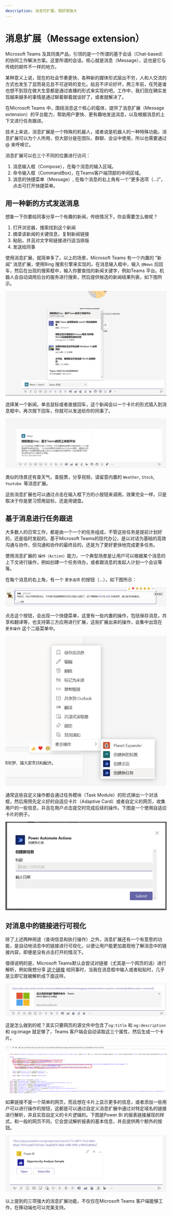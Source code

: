 ```yaml
---
description: 消息可扩展，很好很强大
---
```


# 消息扩展（Message extension）

Microsoft Teams 及其同类产品，引领的是一个所谓的基于会话（Chat-based）的协同工作解决方案。这里所谓的会话，核心就是消息（Message），这也是它与传统的邮件不一样的地方。

某种意义上说，现在的社会节奏更快，各种新的媒体形式层出不穷，人和人交流的方式也发生了显而易见且不可逆转的变化。姑且不评论好坏，两三年前，任凭是谁也想不到现在做大生意都是通过直播的形式来实现的吧。工作中，我们现在确实发现越来越多的事情是通过聊着聊着就谈好了，或者就解决了。

在Microsoft Teams 中，围绕消息这个核心的载体，提供了消息扩展（Message extension）的平台能力，帮助用户更快、更有趣地发送消息，以及根据消息的上下文进行任务跟进。

技术上来说，消息扩展是一个特殊的机器人，或者说是机器人的一种特殊功能。消息扩展可以为个人所用，但大部分是在团队、群聊、会议中使用，所以也需要通过 @ 来呼唤它。

消息扩展可以在三个不同的位置进行访问：

1. 消息输入框（Compose），在每个消息的输入区域。
2. 命令输入框（CommandBox)，在Teams客户端顶部的中间区域。
3. 消息的快捷菜单（Message）, 在每个消息的右上角有一个“更多选项（...)”，点击可打开快捷菜单。 &#x20;

## 用一种新的方式发送消息

想象一下你要给同事分享一个有趣的新闻，传统情况下，你会需要怎么做呢？

1. 打开浏览器，搜索找到这个新闻
2. 摘录该新闻的关键信息，复制新闻链接
3. 粘贴，并且对文字和链接进行适当排版
4. 发送给同事

使用消息扩展，就简单多了。以上的场景，Microsoft Teams 有一个内置的 ”新闻“ 消息扩展，使用Bing 搜索引擎来实现的。在消息输入框中，输入 `@News` 后回车，然后在出现的搜索框中，输入你要查找的新闻关键字，例如Teams 平台。机器人会自动调用后台的服务进行搜索，然后提供候选的新闻结果列表，如下图所示。

![](<../../.gitbook/assets/图片 (25).png>)

选择某一个新闻，单击鼠标或者直接回车，这个新闻会以一个卡片的形式插入到消息框中，再次按下回车，你就可以发送给你的同事了。

![](<../../.gitbook/assets/图片 (26).png>)

类似的场景还有查天气，查股票，分享视频，请留意内置的 `Weather`, `Stock`, `Youtube `等消息扩展。

这些消息扩展也可以通过点击在输入框下方的小按钮来调用，效果完全一样，只是取决于你是更习惯用鼠标，还是用键盘。

## 基于消息进行任务跟进

大多数人的日常工作，都是由一个一个的任务组成，不管这些任务是提前计划好的，还是临时发起的。基于Microsoft Teams的现代办公，是以对话为基础的高效沟通与协作，但沟通和协作的最终目的，还是为了更好更快地完成更多任务。

使用消息扩展的 `操作（Action）`能力，一个典型场景是让用户可以根据某个消息的上下文进行操作，例如创建一个任务待办，或者跟消息的发起人计划一个会议等等。

在每个消息的右上角，有一个 `更多选项` 的按钮（...），如下图所示：

![](<../../.gitbook/assets/图片 (29).png>)

点击这个按钮，会出现一个快捷菜单，这里有一些内置的操作，包括保存消息，共享和翻译等，也支持第三方应用进行扩展，这些扩展出来的操作，会集中出现在 `更多操作` 这个二级菜单中。

![](<../../.gitbook/assets/图片 (30).png>)

通常这些自定义操作都会通过任务模块（Task Module）的形式弹出一个对话框，然后用预先定义好的自适应卡片（Adaptive Card）或者自定义的网页，收集用户的一些信息，并且在用户点击提交时完成后续的操作。下图是一个使用自适应卡片的例子。

![](<../../.gitbook/assets/图片 (31).png>)

## 对消息中的链接进行可视化

除了上述两种用途（查询信息和执行操作）之外，消息扩展还有一个有意思的功能，是自动地消息中的链接进行可视化，以便让用户能更加直观地了解消息中的链接内容，即便是没有点击打开的情况下。

值得说明的是，Microsoft Teams默认会尝试对链接（尤其是一个网页的话）进行解析，例如我想分享 [这个链接](https://docs.microsoft.com/zh-cn/microsoftteams/platform/messaging-extensions/how-to/action-commands/define-action-command) 给同事时，当我在消息框中输入或者粘贴时，几乎是立即它就被解析成下面这样。

![](<../../.gitbook/assets/图片 (32).png>)

这是怎么做到的呢？其实只要网页的源文件中包含了`og:title` 和 `og:description`和 og:image 就足够了，Teams 客户端会自动读取这三个属性，然后生成一个卡片。

![](<../../.gitbook/assets/图片 (34).png>)

如果链接不是一个简单的网页，而且想在卡片上显示更多的信息，或者添加一些用户可以进行操作的按钮，这都是可以通过自定义消息扩展中通过对特定域名的链接进行解析，并且实现自定义的卡片逻辑的。下图是Power BI 的报表链接展现的样式，和一般的网页不同，它会尝试解析报表的基本信息，并且提供两个额外的按钮。

![](<../../.gitbook/assets/图片 (35).png>)

以上提到的三项强大的消息扩展功能，不仅仅在Microsoft Teams 客户端能够工作，在移动端也可以完美支持。
